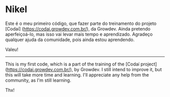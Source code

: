 # Nikel

Este é o meu primeiro código, que fazer parte do treinamento do projeto [Codaí] (https://codai.growdev.com.br/), da Growdev. Ainda pretendo aperfeiçoá-lo, mas isso vai levar mais tempo e aprendizado. Agradeço qualquer ajuda da comunidade, pois ainda estou aprendendo.

Valeu!


---------------------------------------------------------------------------------------------------------------------------------------------

This is my first code, which is a part of the training of the [Codaí project] (https://codai.growdev.com.br/), by Growdev. I still intend to improve it, but this will take more time and learning. I'll appreciate any help from the community, as I'm still learning.

Thx!
